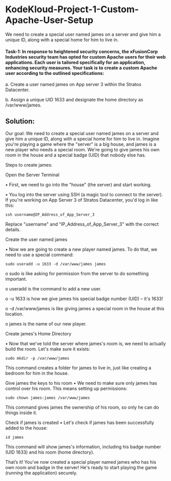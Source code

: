 # KodeKloud-Project-1-Custom-Apache-User-Setup
We need to create a special user named james on a server and give him a unique ID, along with a special home for him to live in.

#### Task-1: In response to heightened security concerns, the xFusionCorp Industries security team has opted for custom Apache users for their web applications. Each user is tailored specifically for an application, enhancing security measures. Your task is to create a custom Apache user according to the outlined specifications:

a.	Create a user named james on App server 3 within the Stratos Datacenter.

b.	Assign a unique UID 1633 and designate the home directory as /var/www/james.

## Solution:

Our goal: We need to create a special user named james on a server and give him a unique ID, along with a special home for him to live in. Imagine you're playing a game where the "server" is a big house, and james is a new player who needs a special room. We're going to give james his own room in the house and a special badge (UID) that nobody else has.

Steps to create james:

Open the Server Terminal

•	First, we need to go into the "house" (the server) and start working.

•	You log into the server using SSH (a magic tool to connect to the server). If you're working on App Server 3 of Stratos Datacenter, you'd log in like this:

    ssh username@IP_Address_of_App_Server_3

Replace "username" and "IP_Address_of_App_Server_3" with the correct details.

Create the user named james

•	Now we are going to create a new player named james. To do that, we need to use a special command:

    sudo useradd -u 1633 -d /var/www/james james

o	sudo is like asking for permission from the server to do something important.

o	useradd is the command to add a new user.

o	-u 1633 is how we give james his special badge number (UID) – it's 1633!

o	-d /var/www/james is like giving james a special room in the house at this location.

o	james is the name of our new player.

Create james's Home Directory

•	Now that we've told the server where james's room is, we need to actually build the room. Let's make sure it exists:

    sudo mkdir -p /var/www/james

This command creates a folder for james to live in, just like creating a bedroom for him in the house.

Give james the keys to his room
•	We need to make sure only james has control over his room. This means setting up permissions:

    sudo chown james:james /var/www/james

This command gives james the ownership of his room, so only he can do things inside it.

Check if james is created
•	Let's check if james has been successfully added to the house:

    id james

This command will show james's information, including his badge number (UID 1633) and his room (home directory).

That’s it!
You’ve now created a special player named james who has his own room and badge in the server! He's ready to start playing the game (running the application) securely.

